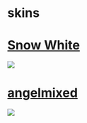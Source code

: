 # skins
# [Snow White](https://www.mediafire.com/file/7a6apxolmgssser/Snow_White.rar/file)
![](https://media.discordapp.net/attachments/802409609422962699/894130706685513748/unknown.png?width=1214&height=683)

# [angelmixed](https://drive.google.com/file/d/1lmeI45mOkANPEtHe2PDHM48LgxhmtT3K/view?usp=sharing)
![](https://media.discordapp.net/attachments/802409609422962699/894130483825365022/unknown.png?width=1214&height=683)
